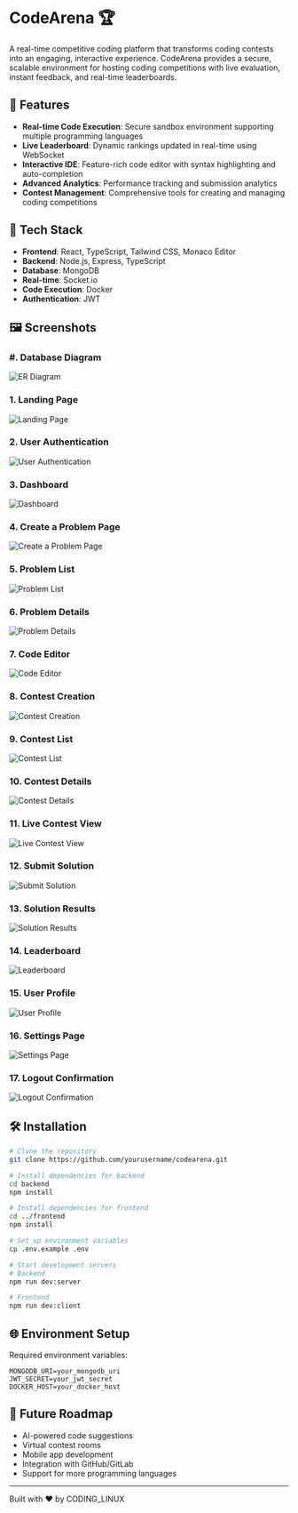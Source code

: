 # CodeArena 🏆

A real-time competitive coding platform that transforms coding contests into an engaging, interactive experience. CodeArena provides a secure, scalable environment for hosting coding competitions with live evaluation, instant feedback, and real-time leaderboards.

## 🌟 Features

- **Real-time Code Execution**: Secure sandbox environment supporting multiple programming languages
- **Live Leaderboard**: Dynamic rankings updated in real-time using WebSocket
- **Interactive IDE**: Feature-rich code editor with syntax highlighting and auto-completion
- **Advanced Analytics**: Performance tracking and submission analytics
- **Contest Management**: Comprehensive tools for creating and managing coding competitions

## 🚀 Tech Stack

- **Frontend**: React, TypeScript, Tailwind CSS, Monaco Editor
- **Backend**: Node.js, Express, TypeScript
- **Database**: MongoDB
- **Real-time**: Socket.io
- **Code Execution**: Docker
- **Authentication**: JWT

## 🖼️ Screenshots

### #. Database Diagram
![ER Diagram](https://i.ibb.co/Y2h0DfY/digram.png)

### 1. Landing Page
![Landing Page](https://i.ibb.co/6RCGpXw/01.png)

### 2. User Authentication
![User Authentication](https://i.ibb.co/VqbnJSP/02.png)

### 3. Dashboard
![Dashboard](https://i.ibb.co/fnCwyhC/03.png)

### 4. Create a Problem Page
![Create a Problem Page](https://i.ibb.co/SnmqCvg/04.png)

### 5. Problem List
![Problem List](https://i.ibb.co/1TZ9rq6/05.png)

### 6. Problem Details
![Problem Details](https://i.ibb.co/s2py8D8/06.png)

### 7. Code Editor
![Code Editor](https://i.ibb.co/qg22FQp/07.png)

### 8. Contest Creation
![Contest Creation](https://i.ibb.co/QXG2jrv/08.png)

### 9. Contest List
![Contest List](https://i.ibb.co/5rs73Ws/09.png)

### 10. Contest Details
![Contest Details](https://i.ibb.co/Lt0q3mn/10.png)

### 11. Live Contest View
![Live Contest View](https://i.ibb.co/ZK1L7MH/11.png)

### 12. Submit Solution
![Submit Solution](https://i.ibb.co/DpCQsV2/12.png)

### 13. Solution Results
![Solution Results](https://i.ibb.co/RCT8yFT/13.png)

### 14. Leaderboard
![Leaderboard](https://i.ibb.co/ZTxzkPT/15.png)

### 15. User Profile
![User Profile](https://i.ibb.co/CsZ5r0D/16.png)

### 16. Settings Page
![Settings Page](https://i.ibb.co/p01KDFW/17.png)

### 17. Logout Confirmation
![Logout Confirmation](https://i.ibb.co/ZLn4McV/18.png)



## 🛠️ Installation

```bash
# Clone the repository
git clone https://github.com/yourusername/codearena.git

# Install dependencies for backend
cd backend
npm install

# Install dependencies for frontend
cd ../frontend
npm install

# Set up environment variables
cp .env.example .env

# Start development servers
# Backend
npm run dev:server

# Frontend
npm run dev:client
```

## 🌐 Environment Setup

Required environment variables:

```env
MONGODB_URI=your_mongodb_uri
JWT_SECRET=your_jwt_secret
DOCKER_HOST=your_docker_host
```

## 🔮 Future Roadmap

- AI-powered code suggestions
- Virtual contest rooms
- Mobile app development
- Integration with GitHub/GitLab
- Support for more programming languages


---

Built with ❤️ by CODING_LINUX
